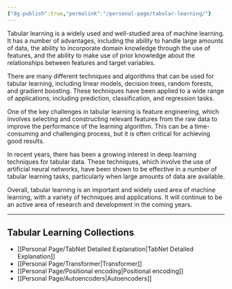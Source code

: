 ```yaml
---
{"dg-publish":true,"permalink":"/personal-page/tabular-learning/"}
---
```


Tabular learning is a widely used and well-studied area of machine learning. It has a number of advantages, including the ability to handle large amounts of data, the ability to incorporate domain knowledge through the use of features, and the ability to make use of prior knowledge about the relationships between features and target variables.

There are many different techniques and algorithms that can be used for tabular learning, including linear models, decision trees, random forests, and gradient boosting. These techniques have been applied to a wide range of applications, including prediction, classification, and regression tasks.

One of the key challenges in tabular learning is feature engineering, which involves selecting and constructing relevant features from the raw data to improve the performance of the learning algorithm. This can be a time-consuming and challenging process, but it is often critical for achieving good results.

In recent years, there has been a growing interest in deep learning techniques for tabular data. These techniques, which involve the use of artificial neural networks, have been shown to be effective in a number of tabular learning tasks, particularly when large amounts of data are available.

Overall, tabular learning is an important and widely used area of machine learning, with a variety of techniques and applications. It will continue to be an active area of research and development in the coming years.

--- 
## Tabular Learning Collections 

- [[Personal Page/TabNet Detailed Explanation\|TabNet Detailed Explanation]]
- [[Personal Page/Transformer\|Transformer]]
- [[Personal Page/Positional encoding\|Positional encoding]]
- [[Personal Page/Autoencoders\|Autoencoders]] 
